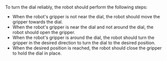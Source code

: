To turn the dial reliably, the robot should perform the following steps:

- When the robot's gripper is not near the dial, the robot should move the gripper towards the dial.
- When the robot's gripper is near the dial and not around the dial, the robot should open the gripper.
- When the robot's gripper is around the dial, the robot should turn the gripper in the desired direction to turn the dial to the desired position.
- When the desired position is reached, the robot should close the gripper to hold the dial in place.